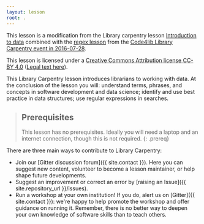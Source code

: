 ```yaml
---
layout: lesson
root: .
---
```


This lesson is a modification from the Library carpentry lesson [Introduction to data](https://data-lessons.github.io/library-data-intro/) combined with the [regex lesson](https://github.com/code4libtoronto/2016-07-28-librarycarpentrylessons/blob/master/regex/regex.md) from the [Code4lib Library Carpentry event in 2016-07-28](https://code4libtoronto.github.io/2016-07-28-librarycarpentry/). 

This lesson is licensed under a [Creative Commons Attribution license CC-BY 4.0](https://creativecommons.org/licenses/by/4.0/) ([Legal text here](https://creativecommons.org/licenses/by/4.0/legalcode)). 

This Library Carpentry lesson introduces librarians to working with data. At the conclusion of the lesson you will: understand terms, phrases, and concepts in software development and data science; identify and use best practice in data structures; use regular expressions in searches.

> ## Prerequisites
>
> This lesson has no prerequisites. Ideally you will need a laptop and an internet connection, though this is not required.
{: .prereq}

There are three main ways to contribute to Library Carpentry:

- Join our [Gitter discussion forum]({{ site.contact }}). Here you can suggest new content, volunteer to become a lesson maintainer, or help shape future developments.
- Suggest an improvement or correct an error by [raising an Issue]({{ site.repository_url }}/issues).
- Run a workshop at your own institution! If you do, alert us on [Gitter]({{ site.contact }}): we're happy to help promote the workshop and offer guidance on running it. Remember, there is no better way to deepen your own knowledge of software skills than to teach others.
